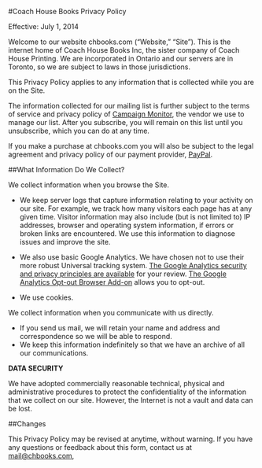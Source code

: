 #Coach House Books Privacy Policy
	
Effective: July 1, 2014

Welcome to our website chbooks.com (“Website,” “Site”). This is the internet home of Coach House Books Inc, the sister company of Coach House Printing. We are incorporated in Ontario and our servers are in Toronto, so we are subject to laws in those jurisdictions.

This Privacy Policy applies to any information that is collected while you are on the Site.

The information collected for our mailing list is further subject to the terms of service and privacy policy of [Campaign Monitor](https://www.campaignmonitor.com), the vendor we use to manage our list. After you subscribe, you will remain on this list until you unsubscribe, which you can do at any time.

If you make a purchase at chbooks.com you will also be subject to the legal agreement and privacy policy of our payment provider, [PayPal](https://www.paypal.com/ca).
 
##What Information Do We Collect?

We collect information when you browse the Site.

* We keep server logs that capture information relating to your activity on our site. For example, we track how many visitors each page has at any given time. Visitor information may also include (but is not limited to) IP addresses, browser and operating system information, if errors or broken links are encountered. We use this information to diagnose issues and improve the site.

* We also use basic Google Analytics. We have chosen not to use their more robust Universal tracking system. [The Google Analytics security and privacy principles are available](https://support.google.com/analytics/answer/6004245) for your review. [The Google Analytics Opt-out Browser Add-on](https://tools.google.com/dlpage/gaoptout?hl=en-GB) allows you to opt-out.

* We use cookies.


We collect information when you communicate with us directly.

* If you send us mail, we will retain your name and address and correspondence so we will be able to respond.
* We keep this information indefinitely so that we have an archive of all our communications.


<p><b>DATA SECURITY</b></p>
<p>We have adopted commercially reasonable technical, physical and administrative procedures to protect the confidentiality of the information that we collect on our site. However, the Internet is not a vault and data can be lost.</p>

##Changes

This Privacy Policy may be revised at anytime, without warning. If you have any questions or feedback about this form, contact us at mail@chbooks.com,


